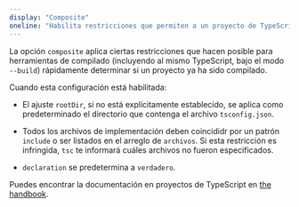 ```yaml
---
display: "Composite"
oneline: "Habilita restricciones que permiten a un proyecto de TypeScript ser usado con referencias de proyectos."
---
```


La opción `composite` aplica ciertas restricciones que hacen posible para herramientas de compilado (incluyendo al mismo TypeScript, bajo el modo `--build`) rápidamente determinar si un proyecto ya ha sido compilado.

Cuando esta configuración está habilitada:

- El ajuste `rootDir`, si no está explícitamente establecido, se aplica como predeterminado el directorio que contenga el archivo `tsconfig.json`.

- Todos los archivos de implementación deben coincididr por un patrón `include` o ser listados en el arreglo de `archivos`. Si esta restricción es infringida, `tsc` te informará cuáles archivos no fueron especificados.

- `declaration` se predetermina a `verdadero`.

Puedes encontrar la documentación en proyectos de TypeScript en [the handbook](https://www.typescriptlang.org/docs/handbook/project-references.html).
